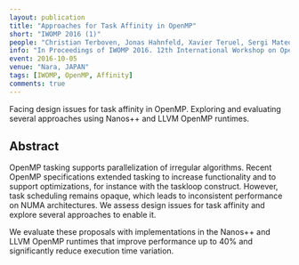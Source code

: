 ```yaml
---
layout: publication
title: "Approaches for Task Affinity in OpenMP"
short: "IWOMP 2016 (1)"
people: "Christian Terboven, Jonas Hahnfeld, Xavier Teruel, Sergi Mateo, Alejandro Duran, Michael Klemm, Stephen L. Olivier and Bronis R. de Supinski"
info: "In Proceedings of IWOMP 2016. 12th International Workshop on OpenMP. (p. 102-115)"
event: 2016-10-05
venue: "Nara, JAPAN"
tags: [IWOMP, OpenMP, Affinity]
comments: true
---
```


Facing design issues for task affinity in OpenMP. Exploring and evaluating
several approaches using Nanos++ and LLVM OpenMP runtimes.


## Abstract
OpenMP tasking supports parallelization of irregular algorithms. Recent OpenMP
specifications extended tasking to increase functionality and to support
optimizations, for instance with the taskloop construct. However, task
scheduling remains opaque, which leads to inconsistent performance on NUMA
architectures. We assess design issues for task affinity and explore
several approaches to enable it.

We evaluate  these proposals with implementations in the Nanos++ and LLVM
OpenMP runtimes that improve performance up to 40% and significantly reduce
execution time variation.



